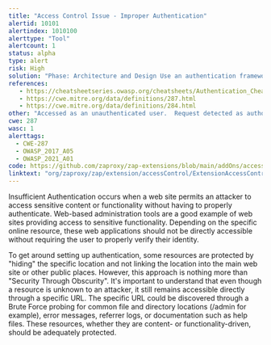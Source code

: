 ```yaml
---
title: "Access Control Issue - Improper Authentication"
alertid: 10101
alertindex: 1010100
alerttype: "Tool"
alertcount: 1
status: alpha
type: alert
risk: High
solution: "Phase: Architecture and Design Use an authentication framework or library such as the OWASP ESAPI Authentication feature."
references:
   - https://cheatsheetseries.owasp.org/cheatsheets/Authentication_Cheat_Sheet.html
   - https://cwe.mitre.org/data/definitions/287.html
   - https://cwe.mitre.org/data/definitions/284.html
other: "Accessed as an unauthenticated user.  Request detected as authorized: true. The defined access rule for resource is that access should be: Denied."
cwe: 287
wasc: 1
alerttags: 
  - CWE-287
  - OWASP_2017_A05
  - OWASP_2021_A01
code: https://github.com/zaproxy/zap-extensions/blob/main/addOns/accessControl/src/main/java/org/zaproxy/zap/extension/accessControl/ExtensionAccessControl.java
linktext: "org/zaproxy/zap/extension/accessControl/ExtensionAccessControl.java"
---
```

Insufficient Authentication occurs when a web site permits an attacker to access sensitive content or functionality without having to properly authenticate. Web-based administration tools are a good example of web sites providing access to sensitive functionality. Depending on the specific online resource, these web applications should not be directly accessible without requiring the user to properly verify their identity.

To get around setting up authentication, some resources are protected by "hiding" the specific location and not linking the location into the main web site or other public places. However, this approach is nothing more than "Security Through Obscurity". It's important to understand that even though a resource is unknown to an attacker, it still remains accessible directly through a specific URL. The specific URL could be discovered through a Brute Force probing for common file and directory locations (/admin for example), error messages, referrer logs, or documentation such as help files. These resources, whether they are content- or functionality-driven, should be adequately protected.
